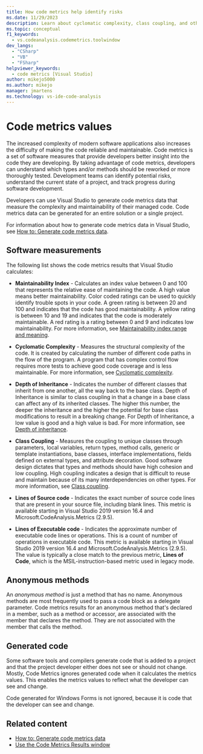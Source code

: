 ```yaml
---
title: How code metrics help identify risks
ms.date: 11/29/2023
description: Learn about cyclomatic complexity, class coupling, and other Visual Studio code metrics. See how metrics can track development progress and identify risks.
ms.topic: conceptual
f1_keywords:
  - vs.codeanalysis.codemetrics.toolwindow
dev_langs:
  - "CSharp"
  - "VB"
  - "FSharp"
helpviewer_keywords:
  - code metrics [Visual Studio]
author: mikejo5000
ms.author: mikejo
manager: jmartens
ms.technology: vs-ide-code-analysis
---
```

# Code metrics values


The increased complexity of modern software applications also increases the difficulty of making the code reliable and maintainable. Code metrics is a set of software measures that provide developers better insight into the code they are developing. By taking advantage of code metrics, developers can understand which types and/or methods should be reworked or more thoroughly tested. Development teams can identify potential risks, understand the current state of a project, and track progress during software development.

Developers can use Visual Studio to generate code metrics data that measure the complexity and maintainability of their managed code. Code metrics data can be generated for an entire solution or a single project.

For information about how to generate code metrics data in Visual Studio, see [How to: Generate code metrics data](../code-quality/how-to-generate-code-metrics-data.md).

## Software measurements

The following list shows the code metrics results that Visual Studio calculates:

- **Maintainability Index** - Calculates an index value between 0 and 100 that represents the relative ease of maintaining the code. A high value means better maintainability. Color coded ratings can be used to quickly identify trouble spots in your code. A green rating is between 20 and 100 and indicates that the code has good maintainability. A yellow rating is between 10 and 19 and indicates that the code is moderately maintainable. A red rating is a rating between 0 and 9 and indicates low maintainability. For more information, see [Maintainability index range and meaning](code-metrics-maintainability-index-range-and-meaning.md).

- **Cyclomatic Complexity** - Measures the structural complexity of the code. It is created by calculating the number of different code paths in the flow of the program. A program that has complex control flow requires more tests to achieve good code coverage and is less maintainable. For more information, see [Cyclomatic complexity](code-metrics-cyclomatic-complexity.md).

- **Depth of Inheritance** - Indicates the number of different classes that inherit from one another, all the way back to the base class. Depth of Inheritance is similar to class coupling in that a change in a base class can affect any of its inherited classes. The higher this number, the deeper the inheritance and the higher the potential for base class modifications to result in a breaking change. For Depth of Inheritance, a low value is good and a high value is bad. For more information, see [Depth of inheritance](code-metrics-depth-of-inheritance.md).

- **Class Coupling** - Measures the coupling to unique classes through parameters, local variables, return types, method calls, generic or template instantiations, base classes, interface implementations, fields defined on external types, and attribute decoration. Good software design dictates that types and methods should have high cohesion and low coupling. High coupling indicates a design that is difficult to reuse and maintain because of its many interdependencies on other types. For more information, see [Class coupling](code-metrics-class-coupling.md).

- **Lines of Source code** - Indicates the exact number of source code lines that are present in your source file, including blank lines. This metric is available starting in Visual Studio 2019 version 16.4 and Microsoft.CodeAnalysis.Metrics (2.9.5).

- **Lines of Executable code** - Indicates the approximate number of executable code lines or operations. This is a count of number of operations in executable code. This metric is available starting in Visual Studio 2019 version 16.4 and Microsoft.CodeAnalysis.Metrics (2.9.5). The value is typically a close match to the previous metric, **Lines of Code**, which is the MSIL-instruction-based metric used in legacy mode.

## Anonymous methods

An *anonymous method* is just a method that has no name. Anonymous methods are most frequently used to pass a code block as a delegate parameter. Code metrics results for an anonymous method that's declared in a member, such as a method or accessor, are associated with the member that declares the method. They are not associated with the member that calls the method.

## Generated code

Some software tools and compilers generate code that is added to a project and that the project developer either does not see or should not change. Mostly, Code Metrics ignores generated code when it calculates the metrics values. This enables the metrics values to reflect what the developer can see and change.

Code generated for Windows Forms is not ignored, because it is code that the developer can see and change.

## Related content

- [How to: Generate code metrics data](../code-quality/how-to-generate-code-metrics-data.md)
- [Use the Code Metrics Results window](../code-quality/working-with-code-metrics-data.md)